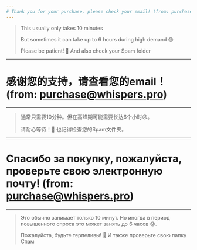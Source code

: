 ```yaml
---
# Thank you for your purchase, please check your email! (from: purchase@whispers.pro)
---
```

> This usually only takes 10 minutes
> 
> But sometimes it can take up to 6 hours during high demand 😞
> 
> Please be patient! 🙏 And also check your Spam folder 
---
# 感谢您的支持，请查看您的email！(from: purchase@whispers.pro)
---
> 通常只需要10分钟。但在高峰期可能需要长达6个小时😞。
> 
> 请耐心等待！🙏 也记得检查您的Spam文件夹。
---
# Спасибо за покупку, пожалуйста, проверьте свою электронную почту! (from: purchase@whispers.pro)
---
> Это обычно занимает только 10 минут. Но иногда в период повышенного спроса это может занять до 6 часов 😞. 
> 
> Пожалуйста, будьте терпеливы! 🙏 И также проверьте свою папку Спам
